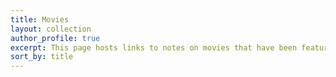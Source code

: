 ```yaml
---
title: Movies
layout: collection
author_profile: true
excerpt: This page hosts links to notes on movies that have been featured in KRAM, and is a work in progress.
sort_by: title
---
```

